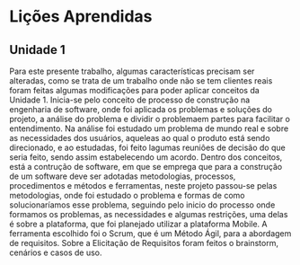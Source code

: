 # Lições Aprendidas
## Unidade 1

Para este presente trabalho, algumas características precisam ser alteradas, como se trata de um trabalho onde não se tem clientes reais foram feitas algumas modificações para poder aplicar conceitos da Unidade 1. Inicia-se pelo conceito de processo de construção na engenharia de software, onde foi aplicada os problemas e soluções do projeto, a análise do problema e dividir o problemaem partes para facilitar o entendimento. Na análise foi estudado um problema de mundo real e sobre as necessidades dos usuários, aqueleas ao qual o produto está sendo direcionado, e ao estudadas, foi feito lagumas reuniôes de decisão do que seria feito, sendo assim estabelecendo um acordo. Dentro dos conceitos, está  a contrução de software, em que se emprega que para a construção de um software deve ser adotadas metodologias, processos, procedimentos e métodos e ferramentas, neste projeto passou-se pelas metodologias, onde foi estudado o problema e formas de como solucionaríamos esse problema, seguindo pelo inicio do processo onde formamos os problemas, as necessidades e algumas restrições, uma delas é sobre a plataforma, que foi planejado utilizar a plataforma Mobile. A ferramenta escolhido foi o Scrum, que é um Método Ágil, para a abordagem de requisitos. Sobre a Elicitação de Requisitos foram feitos o brainstorm, cenários e casos de uso.
